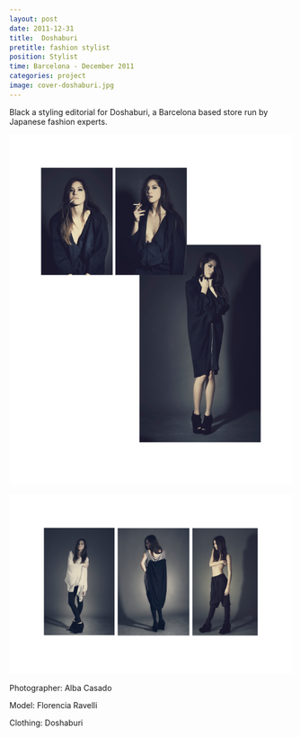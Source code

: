 ```yaml
---
layout: post
date: 2011-12-31
title:  Doshaburi
pretitle: fashion stylist
position: Stylist
time: Barcelona - December 2011
categories: project
image: cover-doshaburi.jpg
---
```




Black a styling editorial for Doshaburi, a Barcelona based store run by Japanese fashion experts.  

![ALT](/assets/images/img-doshaburi-1.png)

![ALT](/assets/images/img-doshaburi-2.png)

Photographer: Alba Casado

Model: Florencia Ravelli

Clothing: Doshaburi
